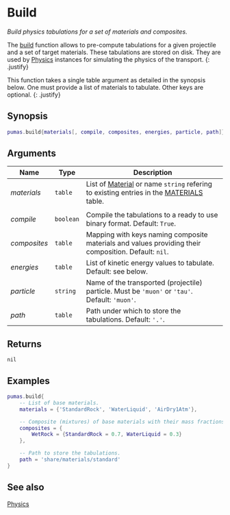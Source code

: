 # Build
_Build physics tabulations for a set of materials and composites._

The [build](build.md) function allows to pre-compute tabulations for a given
projectile and a set of target materials. These tabulations are stored on disk.
They are used by [Physics](Physics.md) instances for simulating the physics of
the transport.
{: .justify}

This function takes a single table argument as detailed in the synopsis below.
One must provide a list of materials to tabulate. Other keys are optional.
{: .justify}

## Synopsis
``` lua
pumas.build{materials[, compile, composites, energies, particle, path]}
```

## Arguments

|Name|Type|Description|
|----|----|-----------|
|*materials* |`table` | List of [Material](Material.md) or name `string` refering to existing entries in the [MATERIALS](MATERIALS.md) table.|
||||
|*compile*   |`boolean`| Compile the tabulations to a ready to use binary format. Default: `True`.|
|*composites*|`table`  | Mapping with keys naming composite materials and values providing their composition. Default: `nil`.|
|*energies*  |`table`  | List of kinetic energy values to tabulate. Default: see below.|
|*particle*  |`string` | Name of the transported (projectile) particle. Must be `'muon'` or `'tau'`. Default: `'muon'`.|
|*path*      |`table`  | Path under which to store the tabulations. Default: `'.'`.|


## Returns

`nil`

## Examples

``` lua
pumas.build{
    -- List of base materials.
    materials = {'StandardRock', 'WaterLiquid', 'AirDry1Atm'},

    -- Composite (mixtures) of base materials with their mass fractions.
    composites = {
        WetRock = {StandardRock = 0.7, WaterLiquid = 0.3}
    },

    -- Path to store the tabulations.
    path = 'share/materials/standard'
}
```

## See also

[Physics](Physics.md)
